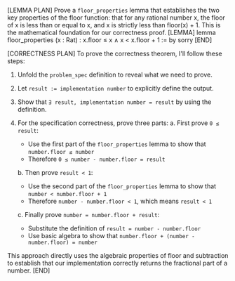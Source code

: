 [LEMMA PLAN]
Prove a `floor_properties` lemma that establishes the two key properties of the floor function: that for any rational number x, the floor of x is less than or equal to x, and x is strictly less than floor(x) + 1. This is the mathematical foundation for our correctness proof.
[LEMMA]
lemma floor_properties (x : Rat) : x.floor ≤ x ∧ x < x.floor + 1 := by
  sorry
[END]

[CORRECTNESS PLAN]
To prove the correctness theorem, I'll follow these steps:

1. Unfold the `problem_spec` definition to reveal what we need to prove.
2. Let `result := implementation number` to explicitly define the output.
3. Show that `∃ result, implementation number = result` by using the definition.
4. For the specification correctness, prove three parts:
   a. First prove `0 ≤ result`:
      - Use the first part of the `floor_properties` lemma to show that `number.floor ≤ number`
      - Therefore `0 ≤ number - number.floor = result`
   
   b. Then prove `result < 1`:
      - Use the second part of the `floor_properties` lemma to show that `number < number.floor + 1`
      - Therefore `number - number.floor < 1`, which means `result < 1`
   
   c. Finally prove `number = number.floor + result`:
      - Substitute the definition of `result = number - number.floor`
      - Use basic algebra to show that `number.floor + (number - number.floor) = number`

This approach directly uses the algebraic properties of floor and subtraction to establish that our implementation correctly returns the fractional part of a number.
[END]